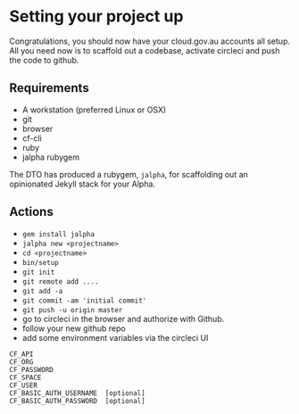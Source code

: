 # Setting your project up

Congratulations, you should now have your cloud.gov.au accounts all setup.  
All you need now is to scaffold out a codebase, activate circleci and push the code to github.

## Requirements

* A workstation (preferred Linux or OSX)
* git
* browser
* cf-cli
* ruby
* jalpha rubygem

The DTO has produced a rubygem, `jalpha`, for scaffolding out an opinionated Jekyll stack for your Alpha.

## Actions

* `gem install jalpha`
* `jalpha new <projectname>`
* `cd <projectname>`
* `bin/setup`
* `git init`
* `git remote add ....`
* `git add -a`
* `git commit -am 'initial commit'`
* `git push -u origin master`
* go to circleci in the browser and authorize with Github.
* follow your new github repo
* add some environment variables via the circleci UI
```
CF_API
CF_ORG
CF_PASSWORD
CF_SPACE
CF_USER
CF_BASIC_AUTH_USERNAME  [optional]
CF_BASIC_AUTH_PASSWORD  [optional]
```


